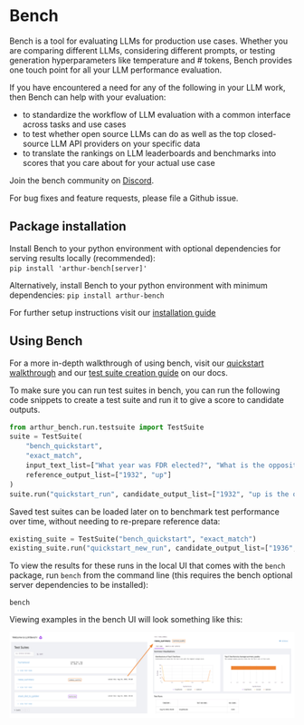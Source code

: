 # Bench

Bench is a tool for evaluating LLMs for production use cases. Whether you are comparing different LLMs, considering different prompts, or testing generation hyperparameters like temperature and # tokens, Bench provides one touch point for all your LLM performance evaluation.

If you have encountered a need for any of the following in your LLM work, then Bench can help with your evaluation:

- to standardize the workflow of LLM evaluation with a common interface across tasks and use cases
- to test whether open source LLMs can do as well as the top closed-source LLM API providers on your specific data
- to translate the rankings on LLM leaderboards and benchmarks into scores that you care about for your actual use case

Join the bench community on [Discord](https://discord.gg/tdfUAtaVHz).

For bug fixes and feature requests, please file a Github issue.

## Package installation

Install Bench to your python environment with optional dependencies for serving results locally (recommended):  
`pip install 'arthur-bench[server]'`

Alternatively, install Bench to your python environment with minimum dependencies:
`pip install arthur-bench`

For further setup instructions visit our [installation guide](https://bench.readthedocs.io/en/latest/setup.html)

## Using Bench

For a more in-depth walkthrough of using bench, visit our [quickstart walkthrough](https://bench.readthedocs.io/en/latest/quickstart.html) and our [test suite creation guide](https://bench.readthedocs.io/en/latest/creating_test_suites.html) on our docs.

To make sure you can run test suites in bench, you can run the following code snippets to create a test suite and run it to give a score to candidate outputs.

```python
from arthur_bench.run.testsuite import TestSuite
suite = TestSuite(
    "bench_quickstart", 
    "exact_match",
    input_text_list=["What year was FDR elected?", "What is the opposite of down?"], 
    reference_output_list=["1932", "up"]
)
suite.run("quickstart_run", candidate_output_list=["1932", "up is the opposite of down"])
```

Saved test suites can be loaded later on to benchmark test performance over time, without needing to re-prepare reference data:

```python
existing_suite = TestSuite("bench_quickstart", "exact_match")
existing_suite.run("quickstart_new_run", candidate_output_list=["1936", "up"])
```

To view the results for these runs in the local UI that comes with the `bench` package, run `bench` from the command line (this requires the bench optional server dependencies to be installed):

```
bench
```

Viewing examples in the bench UI will look something like this:
<p align="center">
<img src="docs/source/_static/img/Bench_UI_Screenshot.png" alt="Examples UI" width="1100"/>
